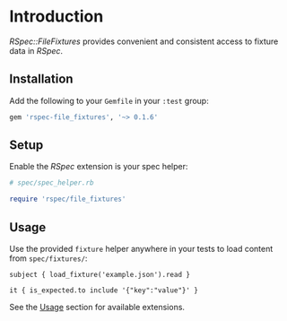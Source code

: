 # Introduction

_RSpec::FileFixtures_ provides convenient and consistent access to fixture data in _RSpec_.

## Installation

Add the following to your `Gemfile` in your `:test` group:

```ruby
gem 'rspec-file_fixtures', '~> 0.1.6'
```

## Setup

Enable the _RSpec_ extension is your spec helper:

```ruby
# spec/spec_helper.rb

require 'rspec/file_fixtures'
```

## Usage

Use the provided `fixture` helper anywhere in your tests to load content from `spec/fixtures/`:

```rspec:json
subject { load_fixture('example.json').read }

it { is_expected.to include '{"key":"value"}' }
```

See the [Usage](usage.html) section for available extensions.
